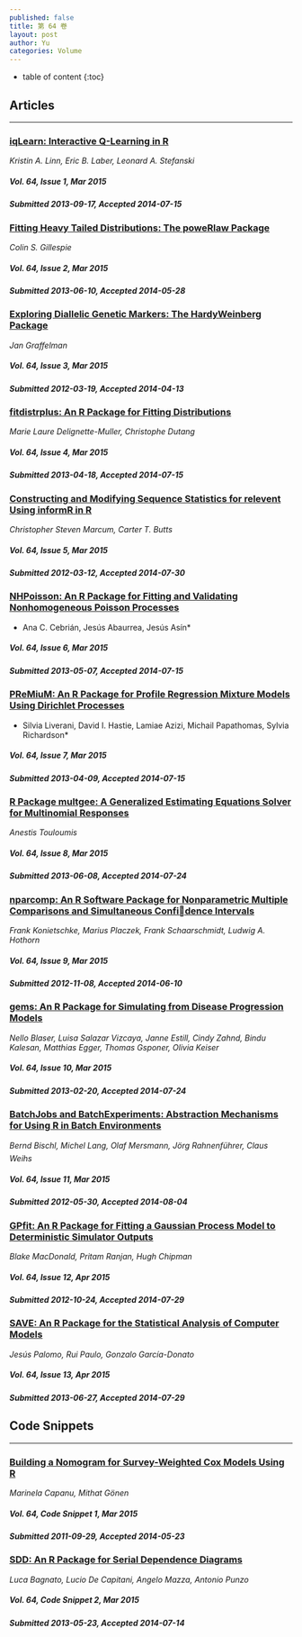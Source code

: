 ```yaml
---
published: false
title: 第 64 卷
layout: post
author: Yu
categories: Volume
---
```


* table of content
{:toc}

## Articles

***

### [iqLearn: Interactive Q-Learning in R](/jstatsoft/v64/i01.html)

*Kristin A. Linn, Eric B. Laber, Leonard A. Stefanski*

##### Vol. 64, Issue 1, Mar 2015

##### Submitted 2013-09-17, Accepted 2014-07-15

### [Fitting Heavy Tailed Distributions: The poweRlaw Package](/jstatsoft/v64/i02.html)

*Colin S. Gillespie*

##### Vol. 64, Issue 2, Mar 2015

##### Submitted 2013-06-10, Accepted 2014-05-28

### [ Exploring Diallelic Genetic Markers: The HardyWeinberg Package](/jstatsoft/v64/i03.html)

*Jan Graffelman*

##### Vol. 64, Issue 3, Mar 2015

##### Submitted 2012-03-19, Accepted 2014-04-13

### [fitdistrplus: An R Package for Fitting Distributions](/jstatsoft/v64/i04.html)

*Marie Laure Delignette-Muller, Christophe Dutang*

##### Vol. 64, Issue 4, Mar 2015

##### Submitted 2013-04-18, Accepted 2014-07-15

### [Constructing and Modifying Sequence Statistics for relevent Using informR in R](/jstatsoft/v64/i05.html)

*Christopher Steven Marcum, Carter T. Butts*

##### Vol. 64, Issue 5, Mar 2015

##### Submitted 2012-03-12, Accepted 2014-07-30

### [NHPoisson: An R Package for Fitting and Validating Nonhomogeneous Poisson Processes](/jstatsoft/v64/i06.html)

* Ana C. Cebrián, Jesús Abaurrea, Jesús Asín*

##### Vol. 64, Issue 6, Mar 2015

##### Submitted 2013-05-07, Accepted 2014-07-15

### [PReMiuM: An R Package for Profile Regression Mixture Models Using Dirichlet Processes](/jstatsoft/v64/i07.html)

* Silvia Liverani, David I. Hastie, Lamiae Azizi, Michail Papathomas, Sylvia Richardson*

##### Vol. 64, Issue 7, Mar 2015

##### Submitted 2013-04-09, Accepted 2014-07-15

### [R Package multgee: A Generalized Estimating Equations Solver for Multinomial Responses](/jstatsoft/v64/i08.html)

*Anestis Touloumis*

##### Vol. 64, Issue 8, Mar 2015

##### Submitted 2013-06-08, Accepted 2014-07-24

### [nparcomp: An R Software Package for Nonparametric Multiple Comparisons and Simultaneous Confidence Intervals](/jstatsoft/v64/i09.html)

*Frank Konietschke, Marius Placzek, Frank Schaarschmidt, Ludwig A. Hothorn*

##### Vol. 64, Issue 9, Mar 2015

##### Submitted 2012-11-08, Accepted 2014-06-10

### [gems: An R Package for Simulating from Disease Progression Models](/jstatsoft/v64/i10.html)

*Nello Blaser, Luisa Salazar Vizcaya, Janne Estill, Cindy Zahnd, Bindu Kalesan, Matthias Egger, Thomas Gsponer, Olivia Keiser*

##### Vol. 64, Issue 10, Mar 2015

##### Submitted 2013-02-20, Accepted 2014-07-24

### [BatchJobs and BatchExperiments: Abstraction Mechanisms for Using R in Batch Environments](/jstatsoft/v64/i11.html)

*Bernd Bischl, Michel Lang, Olaf Mersmann, Jörg Rahnenführer, Claus Weihs*

##### Vol. 64, Issue 11, Mar 2015

##### Submitted 2012-05-30, Accepted 2014-08-04

### [GPfit: An R Package for Fitting a Gaussian Process Model to Deterministic Simulator Outputs](/jstatsoft/v64/i12.html)

*Blake MacDonald, Pritam Ranjan, Hugh Chipman*

##### Vol. 64, Issue 12, Apr 2015

##### Submitted 2012-10-24, Accepted 2014-07-29

### [SAVE: An R Package for the Statistical Analysis of Computer Models](/jstatsoft/v64/i13.html)

*Jesús Palomo, Rui Paulo, Gonzalo García-Donato*

##### Vol. 64, Issue 13, Apr 2015

##### Submitted 2013-06-27, Accepted 2014-07-29

## Code Snippets

***

### [Building a Nomogram for Survey-Weighted Cox Models Using R](/jstatsoft/v64/c01.html)

*Marinela Capanu, Mithat Gönen*

##### Vol. 64, Code Snippet 1, Mar 2015

##### Submitted 2011-09-29, Accepted 2014-05-23

### [SDD: An R Package for Serial Dependence Diagrams](/jstatsoft/v64/c02.html)

*Luca Bagnato, Lucio De Capitani, Angelo Mazza, Antonio Punzo*

##### Vol. 64, Code Snippet 2, Mar 2015

##### Submitted 2013-05-23, Accepted 2014-07-14

